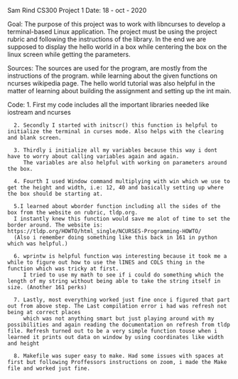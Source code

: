 Sam Rind
CS300 Project 1
Date: 18 - oct - 2020

Goal: The purpose of this project was to work with libncurses to develop
a terminal-based Linux application. The project must be using the project rubric 
and following the instructions of the library. In the end we are supposed to display
the hello world in a box while centering the box on the linux screen while getting the parameters. 

Sources: The sources are used for the program, are mostly from the instructions of the program. 
while learning about the given functions on ncurses wikipedia page. The hello world tutorial was 
also helpful in the matter of learning about building the assignment and setting up the int main. 

Code: 1. First my code includes all the important libraries needed like iostream and ncurses 
      
      2. Secondly I started with initscr() this function is helpful to initialize the terminal in curses mode. Also helps with the clearing and blank screen. 
     
      3. Thirdly i initialize all my variables because this way i dont have to worry about calling variables again and again.
         The variables are also helpful with working on parameters around the box. 
      
      4. Fourth I used Window command multiplying with win which we use to get the height and width, i.e: 12, 40 and basically setting up where the box should be starting at. 
      
      5.I learned about wborder function including all the sides of the box from the website on rubric, tldp.org. 
      I instantly knew this function would save me alot of time to set the border around. The website is: https://tldp.org/HOWTO/html_single/NCURSES-Programming-HOWTO/ 
      (Also i remember doing something like this back in 161 in python which was helpful.)
        
      6. wprintw is helpful function was interesting because it took me a while to figure out how to use the lINES and COLS thing in the function which was tricky at first.
         I tried to use my math to see if i could do something which the length of my string without being able to take the string itself in size. (Another 161 perks)

      7. Lastly, most everything worked just fine once i figured that part out from above step. The Last compilation error i had was refresh not being at correct places
         which was not anything smart but just playing around with my possibilities and again reading the documentation on refresh from tldp file. Refresh turned out to be a very simple function touse when i learned it prints out data on window by using coordinates like width and height

      8. Makefile was super easy to make. Had some issues with spaces at first but following Proffessors instructions on zoom, i made the Make file and worked just fine. 
